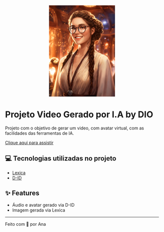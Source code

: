 <p align="center">
  <img src="https://github.com/anabeatriziannotta/create-a-podcast-ia/blob/main/princess-ana.jpg" height="300px">
</p>

# Projeto Video Gerado por I.A by DIO

Projeto com o objetivo de gerar um video, com avatar virtual, com as facilidades das ferramentas de IA.

<a href="https://github.com/anabeatriziannotta/create-a-video-ia/blob/main/ep1.mp4"> Clique aqui para assistir</a>

## 💻 Tecnologias utilizadas no projeto

- [Lexica](https://lexica.art/)
- [D-ID](https://studio.d-id.com/)

## ✨ Features

- Áudio e avatar gerado via D-ID
- Imagem gerada via Lexica

---

Feito com 💜 por Ana
